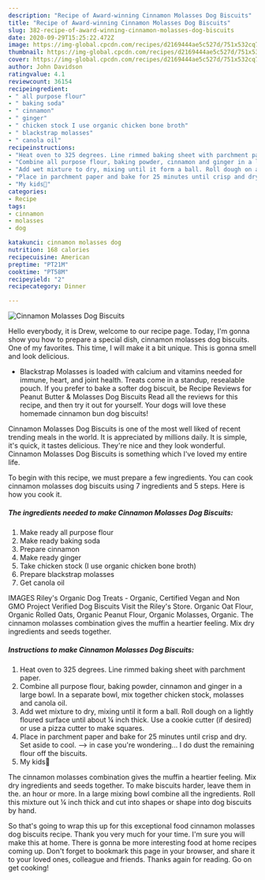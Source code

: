 ```yaml
---
description: "Recipe of Award-winning Cinnamon Molasses Dog Biscuits"
title: "Recipe of Award-winning Cinnamon Molasses Dog Biscuits"
slug: 382-recipe-of-award-winning-cinnamon-molasses-dog-biscuits
date: 2020-09-29T15:25:22.472Z
image: https://img-global.cpcdn.com/recipes/d2169444ae5c527d/751x532cq70/cinnamon-molasses-dog-biscuits-recipe-main-photo.jpg
thumbnail: https://img-global.cpcdn.com/recipes/d2169444ae5c527d/751x532cq70/cinnamon-molasses-dog-biscuits-recipe-main-photo.jpg
cover: https://img-global.cpcdn.com/recipes/d2169444ae5c527d/751x532cq70/cinnamon-molasses-dog-biscuits-recipe-main-photo.jpg
author: John Davidson
ratingvalue: 4.1
reviewcount: 36154
recipeingredient:
- " all purpose flour"
- " baking soda"
- " cinnamon"
- " ginger"
- " chicken stock I use organic chicken bone broth"
- " blackstrap molasses"
- " canola oil"
recipeinstructions:
- "Heat oven to 325 degrees. Line rimmed baking sheet with parchment paper."
- "Combine all purpose flour, baking powder, cinnamon and ginger in a large bowl. In a separate bowl, mix together chicken stock, molasses and canola oil."
- "Add wet mixture to dry, mixing until it form a ball. Roll dough on a lightly floured surface until about ¼ inch thick. Use a cookie cutter (if desired) or use a pizza cutter to make squares."
- "Place in parchment paper and bake for 25 minutes until crisp and dry. Set aside to cool. --&gt; in case you&#39;re wondering... I do dust the remaining flour off the biscuits."
- "My kids🖤"
categories:
- Recipe
tags:
- cinnamon
- molasses
- dog

katakunci: cinnamon molasses dog 
nutrition: 168 calories
recipecuisine: American
preptime: "PT21M"
cooktime: "PT58M"
recipeyield: "2"
recipecategory: Dinner

---
```



![Cinnamon Molasses Dog Biscuits](https://img-global.cpcdn.com/recipes/d2169444ae5c527d/751x532cq70/cinnamon-molasses-dog-biscuits-recipe-main-photo.jpg)

Hello everybody, it is Drew, welcome to our recipe page. Today, I'm gonna show you how to prepare a special dish, cinnamon molasses dog biscuits. One of my favorites. This time, I will make it a bit unique. This is gonna smell and look delicious.

- Blackstrap Molasses is loaded with calcium and vitamins needed for immune, heart, and joint health. Treats come in a standup, resealable pouch. If you prefer to bake a softer dog biscuit, be Recipe Reviews for Peanut Butter &amp; Molasses Dog Biscuits Read all the reviews for this recipe, and then try it out for yourself. Your dogs will love these homemade cinnamon bun dog biscuits!

Cinnamon Molasses Dog Biscuits is one of the most well liked of recent trending meals in the world. It is appreciated by millions daily. It is simple, it's quick, it tastes delicious. They're nice and they look wonderful. Cinnamon Molasses Dog Biscuits is something which I've loved my entire life.


To begin with this recipe, we must prepare a few ingredients. You can cook cinnamon molasses dog biscuits using 7 ingredients and 5 steps. Here is how you cook it.

<!--inarticleads1-->

##### The ingredients needed to make Cinnamon Molasses Dog Biscuits:

1. Make ready  all purpose flour
1. Make ready  baking soda
1. Prepare  cinnamon
1. Make ready  ginger
1. Take  chicken stock (I use organic chicken bone broth)
1. Prepare  blackstrap molasses
1. Get  canola oil


IMAGES Riley&#39;s Organic Dog Treats - Organic, Certified Vegan and Non GMO Project Verified Dog Biscuits Visit the Riley&#39;s Store. Organic Oat Flour, Organic Rolled Oats, Organic Peanut Flour, Organic Molasses, Organic. The cinnamon molasses combination gives the muffin a heartier feeling. Mix dry ingredients and seeds together. 

<!--inarticleads2-->

##### Instructions to make Cinnamon Molasses Dog Biscuits:

1. Heat oven to 325 degrees. Line rimmed baking sheet with parchment paper.
1. Combine all purpose flour, baking powder, cinnamon and ginger in a large bowl. In a separate bowl, mix together chicken stock, molasses and canola oil.
1. Add wet mixture to dry, mixing until it form a ball. Roll dough on a lightly floured surface until about ¼ inch thick. Use a cookie cutter (if desired) or use a pizza cutter to make squares.
1. Place in parchment paper and bake for 25 minutes until crisp and dry. Set aside to cool. --&gt; in case you&#39;re wondering... I do dust the remaining flour off the biscuits.
1. My kids🖤


The cinnamon molasses combination gives the muffin a heartier feeling. Mix dry ingredients and seeds together. To make biscuits harder, leave them in the. an hour or more. In a large mixing bowl combine all the ingredients. Roll this mixture out ¼ inch thick and cut into shapes or shape into dog biscuits by hand. 

So that's going to wrap this up for this exceptional food cinnamon molasses dog biscuits recipe. Thank you very much for your time. I'm sure you will make this at home. There is gonna be more interesting food at home recipes coming up. Don't forget to bookmark this page in your browser, and share it to your loved ones, colleague and friends. Thanks again for reading. Go on get cooking!
